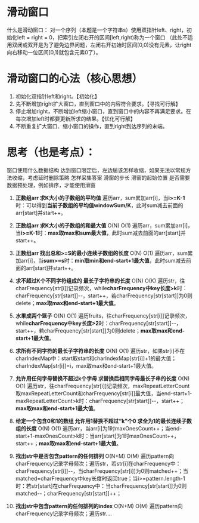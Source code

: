 # 滑动窗口
什么是滑动窗口：
对一个序列（本题是一个字符串s）使用双指针left、right，初始化left = right = 0，把索引左闭右开的区间[left,right)称为一个窗口
（此处不适用双闭或双开是为了避免边界问题，左闭右开初始时区间[0,0)没有元素，让right向右移动一位区间[0,1)就包含元素0了）。

# 滑动窗口的心法（核心思想）
1. 初始化双指针left和right。【初始化】
2. 先不断增加right扩大窗口，直到窗口中的内容符合要求。【寻找可行解】
3. 停止增加right，不断增加left缩小窗口，直到窗口中的内容不再满足要求。在每次增加left时都要更新所求的结果。【优化可行解】
4. 不断重复扩大窗口、缩小窗口的操作，直到right到达序列的末端。


# 思考（也是考点）：
窗口使用什么数据结构
达到窗口限定后，左边届该怎样收缩，如果无法以常规方法收缩，考虑延时删除策略
怎样采集答案
滑窗的步长
滑窗的起始位置
是否需要数据预处理，例如排序，才能使用滑窗


1. **正数组arr 求K大小的子数组的平均值**
遍历arr，sum累加arr[i]，当**i>=K-1**时：可以得到**当前子数组的平均值windowSum/K**，此时sum减去前面的arr[start]并start++。

2. **正数组arr 求K大小的子数组的和最大值** O(N) O(1)
遍历arr，sum累加arr[i]，当**i>=K-1**时：**max取max和sum最大值**，此时sum减去前面的arr[start]并start++。

3. **正数组arr 找出总和>=S的最小连续子数组的长度** O(N) O(1)
遍历arr，sum累加arr[i]，当**sum>=s**时：**min取min和end-start+1最大值**，此时sum减去前面的arr[start]并start++。

4. **求不超过K个不同字符组成的 最长子字符串的长度** O(N) O(K)
遍历str，往charFrequency[str[i]]记录频次，while**charFrequency中key长度>k**时：charFrequency[str[start]]--，start++，若charFrequency[str[start]]为0则delete；**max取max和end-start+1最大值**。

5. **水果成两个篮子** O(N) O(1)
遍历fruits，往charFrequency[str[i]]记录频次，while**charFrequency中key长度>2**时：charFrequency[str[start]]--，start++，若charFrequency[str[start]]为0则delete；**max取max和end-start+1最大值**。

6. **求所有不同字符的最长子字符串的长度** O(N) O(1)
遍历str，如果str[i]不在charIndexMap中：start取start和charIndexMap[str[i]]+1的最大值；charIndexMap[str[i]]=i，max取max和end-start+1最大值。

7. **允许用任何字母替换不超过k个字母 求替换后相同字母最长子串的长度** O(N) O(1)
遍历str，往charFrequency[str[i]]记录频次，maxRepeatLetterCount取maxRepeatLetterCount和charFrequency[str[i]]最大值，当end-start+1-maxRepeatLetterCount>k时：charFrequency[str[start]]--，start++；**max取max和end-start+1最大值**。

8. **给定一个包含0和1的数组 允许用1替换不超过“k”个0 求全为1的最长连续子数组的长度** O(N) O(1)
遍历arr，当arr[i]为1时maxOnesCount++；当end-start+1-maxOnesCount>k时：当arr[start]为1时maxOnesCount++，start++；**max取max和end-start+1最大值**。

9. **找出str中是否包含pattern的任何排列** O(N+M) O(M)
遍历pattern向charFrequency记录字母频次；遍历str，若str[i]在charFrequency中：charFrequency[str[i]]--，当charFrequency[str[i]]为0则matched++；当matched=charFrequency中key长度时返回true；当i>=pattern.length-1时：若str[start]在charFrequency中：当charFrequency[str[start]]为0则matched--；charFrequency[str[start]]++；

10. **找出str中包含pattern的任何排列的index** O(N+M) O(M)
遍历pattern向charFrequency记录字母频次；遍历str....
